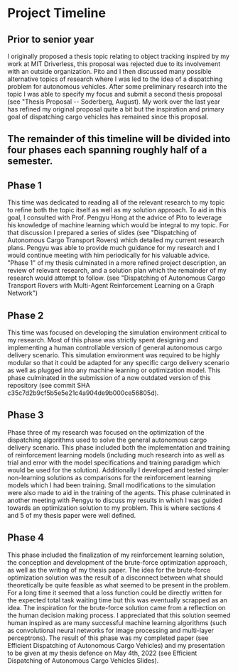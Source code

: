 # Project Timeline

## Prior to senior year
I originally proposed a thesis topic relating to object tracking inspired by my work at MIT Driverless, this proposal was rejected due to its involvement with an outside organization. Pito and I then discussed many possible alternative topics of research where I was led to the idea of a dispatching problem for autonomous vehicles. After some preliminary research into the topic I was able to specify my focus and submit a second thesis proposal (see "Thesis Proposal -- Soderberg, August). My work over the last year has refined my original proposal quite a bit but the inspiration and primary goal of dispatching cargo vehicles has remained since this proposal.

## The remainder of this timeline will be divided into four phases each spanning roughly half of a semester.

## Phase 1
This time was dedicated to reading all of the relevant research to my topic to refine both the topic itself as well as my solution approach. To aid in this goal, I consulted with Prof. Pengyu Hong at the advice of Pito to leverage his knowledge of machine learning which would be integral to my topic. For that discussion I prepared a series of slides (see "Dispatching of Autonomous Cargo Transport Rovers) which detailed my current research plans. Pengyu was able to provide much guidance for my research and I would continue meeting with him periodically for his valuable advice. "Phase 1" of my thesis culminated in a more refined project description, an review of relevant research, and a solution plan which the remainder of my research would attempt to follow. (see "Dispatching of Autonomous Cargo Transport Rovers with Multi-Agent Reinforcement Learning on a Graph Network")

## Phase 2
This time was focused on developing the simulation environment critical to my research. Most of this phase was strictly spent designing and implementing a human controllable version of general autonomous cargo delivery scenario. This simulation environment was required to be highly modular so that it could be adapted for any specific cargo delivery scenario as well as plugged into any machine learning or optimization model. This phase culminated in the submission of a now outdated version of this repository (see commit SHA c35c7d2b9cf5b5e5e21c4a904de9b000ce56805d).

## Phase 3
Phase three of my research was focused on the optimization of the dispatching algorithms used to solve the general autonomous cargo delivery scenario. This phase included both the implementation and training of reinforcement learning models (including much research into as well as trial and error with the model specifications and training paradigm which would be used for the solution). Additionally I developed and tested simpler non-learning solutions as comparisons for the reinforcement learning models which I had been training. Small modifications to the simulation were also made to aid in the training of the agents. This phase culminated in another meeting with Pengyu to discuss my results in which I was guided towards an optimization solution to my problem. This is where sections 4 and 5 of my thesis paper were well defined.

## Phase 4 
This phase included the finalization of my reinforcement learning solution, the conception and development of the brute-force optimization approach, as well as the writing of my thesis paper. The idea for the brute-force optimization solution was the result of a disconnect between what should theoretically be quite feasible as what seemed to be present in the problem. For a long time it seemed that a loss function could be directly written for the expected total task waiting time but this was eventually scrapped as an idea. The inspiration for the brute-force solution came from a reflection on the human decision making process. I appreciated that this solution seemed human inspired as are many successful machine learning algorithms (such as convolutional neural networks for image processing and multi-layer perceptrons). The result of this phase was my completed paper (see Efficient Dispatching of Autonomous Cargo Vehicles) and my presentation to be given at my thesis defence on May 4th, 2022 (see Efficient Dispatching of Autonomous Cargo Vehicles Slides).
